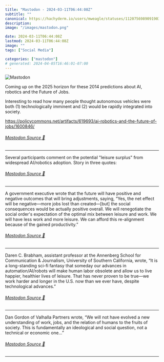 ```yaml
---
title: "Mastodon - 2024-03-11T06:44:08Z"
subtitle: ""
canonical: https://hachyderm.io/users/mweagle/statuses/112075698909190332
description:
image: "/images/mastodon.png"

date: 2024-03-11T06:44:08Z
lastmod: 2024-03-11T06:44:08Z
image: ""
tags: ["Social Media"]

categories: ["mastodon"]
# generated: 2024-04-05T16:46:01-07:00
---
```

![Mastodon](/images/mastodon.png)

<p>Coming up on the 2025 horizon for these 2014 predictions about AI, robotics and the Future of Jobs. </p><p>Interesting to read how many people thought autonomous vehicles were both (1) technologically imminent and (2) would be rapidly integrated into society. </p><p><a href="https://policycommons.net/artifacts/619693/ai-robotics-and-the-future-of-jobs/1600846/" target="_blank" rel="nofollow noopener noreferrer" translate="no"><span class="invisible">https://</span><span class="ellipsis">policycommons.net/artifacts/61</span><span class="invisible">9693/ai-robotics-and-the-future-of-jobs/1600846/</span></a></p>


###### [Mastodon Source 🐘](https://hachyderm.io/@mweagle/112075698909190332)

___

<p>Several participants comment on the potential &quot;leisure surplus&quot; from widespread AI/robotics adoption. Story in three quotes:</p>


###### [Mastodon Source 🐘](https://hachyderm.io/@mweagle/112075713519938960)

___

<p>A government executive wrote that the future will have positive and negative outcomes that will bring adjustments, saying, “Yes, the net effect will be negative—more jobs lost than created—[but]  the social consequences would be actually positive overall. We will renegotiate the social order&#39;s expectation of the optimal mix between leisure and work. We will have less work and more leisure.  We can afford this re-alignment because of the gained productivity.”</p>


###### [Mastodon Source 🐘](https://hachyderm.io/@mweagle/112075714650852831)

___

<p>Daren C. Brabham, assistant professor at the Annenberg School for Communication &amp; Journalism, University of Southern California, wrote, “It is a long-standing sci-fi fantasy that someday our advances in automation/AI/robots will make human labor obsolete and allow us to live happier, healthier lives of leisure. That has never proven to be true—we work harder and longer in the U.S. now than we ever have, despite technological advances.”</p>


###### [Mastodon Source 🐘](https://hachyderm.io/@mweagle/112075715492071997)

___

<p>Dan Gordon of Valhalla Partners wrote, “We will not have evolved a new understanding of work,  jobs, and the relation of humans to the fruits of society. This is fundamentally an ideological and social question, not a technical or economic one...”</p>


###### [Mastodon Source 🐘](https://hachyderm.io/@mweagle/112075719199208916)

___
